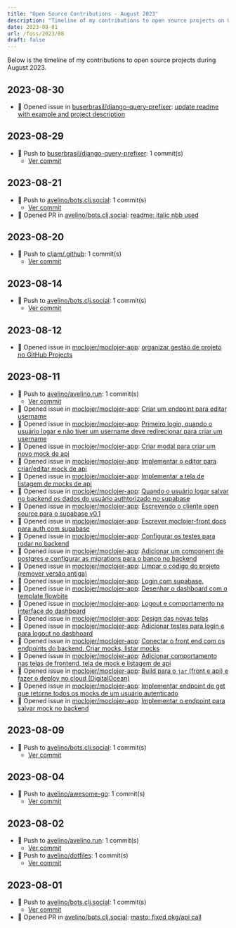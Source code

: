 ```yaml
---
title: "Open Source Contributions - August 2023"
description: "Timeline of my contributions to open source projects on GitHub during August 2023."
date: 2023-08-01
url: /foss/2023/08
draft: false
---
```


Below is the timeline of my contributions to open source projects during August 2023.

## 2023-08-30

- 🐛 Opened issue in [buserbrasil/django-query-prefixer](https://github.com/buserbrasil/django-query-prefixer): [update readme with example and project description](https://github.com/buserbrasil/django-query-prefixer/issues/2)

## 2023-08-29

- 🔨 Push to [buserbrasil/django-query-prefixer](https://github.com/buserbrasil/django-query-prefixer): 1 commit(s)
  - [Ver commit](https://github.com/avelino?tab=overview&from=2023-08-01&to=2023-08-31)

## 2023-08-21

- 🔨 Push to [avelino/bots.clj.social](https://github.com/avelino/bots.clj.social): 1 commit(s)
  - [Ver commit](https://github.com/avelino?tab=overview&from=2023-08-01&to=2023-08-31)
- 🔀 Opened PR in [avelino/bots.clj.social](https://github.com/avelino/bots.clj.social): [readme: italic nbb used](https://github.com/avelino/bots.clj.social/pull/73)

## 2023-08-20

- 🔨 Push to [cljam/.github](https://github.com/cljam/.github): 1 commit(s)
  - [Ver commit](https://github.com/avelino?tab=overview&from=2023-08-01&to=2023-08-31)

## 2023-08-14

- 🔨 Push to [avelino/bots.clj.social](https://github.com/avelino/bots.clj.social): 1 commit(s)
  - [Ver commit](https://github.com/avelino?tab=overview&from=2023-08-01&to=2023-08-31)

## 2023-08-12

- 🐛 Opened issue in [moclojer/moclojer-app](https://github.com/moclojer/moclojer-app): [organizar gestão de projeto no GitHub Projects](https://github.com/moclojer/moclojer-app/issues/72)

## 2023-08-11

- 🔨 Push to [avelino/avelino.run](https://github.com/avelino/avelino.run): 1 commit(s)
  - [Ver commit](https://github.com/avelino?tab=overview&from=2023-08-01&to=2023-08-31)
- 🐛 Opened issue in [moclojer/moclojer-app](https://github.com/moclojer/moclojer-app): [Criar um endpoint para editar username](https://github.com/moclojer/moclojer-app/issues/71)
- 🐛 Opened issue in [moclojer/moclojer-app](https://github.com/moclojer/moclojer-app): [Primeiro login, quando o usuário logar e não tiver um username deve redirecionar para criar um username](https://github.com/moclojer/moclojer-app/issues/70)
- 🐛 Opened issue in [moclojer/moclojer-app](https://github.com/moclojer/moclojer-app): [Criar modal para criar um novo mock de api](https://github.com/moclojer/moclojer-app/issues/69)
- 🐛 Opened issue in [moclojer/moclojer-app](https://github.com/moclojer/moclojer-app): [Implementar o editor para criar/editar mock de api](https://github.com/moclojer/moclojer-app/issues/68)
- 🐛 Opened issue in [moclojer/moclojer-app](https://github.com/moclojer/moclojer-app): [Implementar a tela de listagem de mocks de api](https://github.com/moclojer/moclojer-app/issues/67)
- 🐛 Opened issue in [moclojer/moclojer-app](https://github.com/moclojer/moclojer-app): [Quando o usuário logar salvar no backend os dados do usuário authtorizado no supabase](https://github.com/moclojer/moclojer-app/issues/66)
- 🐛 Opened issue in [moclojer/moclojer-app](https://github.com/moclojer/moclojer-app): [Escrevendo o cliente open source para o supabase v0.1](https://github.com/moclojer/moclojer-app/issues/65)
- 🐛 Opened issue in [moclojer/moclojer-app](https://github.com/moclojer/moclojer-app): [Escrever moclojer-front docs para auth com supabase](https://github.com/moclojer/moclojer-app/issues/64)
- 🐛 Opened issue in [moclojer/moclojer-app](https://github.com/moclojer/moclojer-app): [Configurar os testes para rodar no backend](https://github.com/moclojer/moclojer-app/issues/63)
- 🐛 Opened issue in [moclojer/moclojer-app](https://github.com/moclojer/moclojer-app): [Adicionar um component de postgres e configurar as migrations para o banco no backend](https://github.com/moclojer/moclojer-app/issues/62)
- 🐛 Opened issue in [moclojer/moclojer-app](https://github.com/moclojer/moclojer-app): [Limpar o código do projeto (remover versão antiga)](https://github.com/moclojer/moclojer-app/issues/61)
- 🐛 Opened issue in [moclojer/moclojer-app](https://github.com/moclojer/moclojer-app): [Login com supabase.](https://github.com/moclojer/moclojer-app/issues/60)
- 🐛 Opened issue in [moclojer/moclojer-app](https://github.com/moclojer/moclojer-app): [Desenhar o dashboard com o template flowbite](https://github.com/moclojer/moclojer-app/issues/59)
- 🐛 Opened issue in [moclojer/moclojer-app](https://github.com/moclojer/moclojer-app): [Logout e comportamento na interface do dashboard](https://github.com/moclojer/moclojer-app/issues/58)
- 🐛 Opened issue in [moclojer/moclojer-app](https://github.com/moclojer/moclojer-app): [Design das novas telas](https://github.com/moclojer/moclojer-app/issues/57)
- 🐛 Opened issue in [moclojer/moclojer-app](https://github.com/moclojer/moclojer-app): [Adicionar testes para login e para logout no dasbhoard](https://github.com/moclojer/moclojer-app/issues/56)
- 🐛 Opened issue in [moclojer/moclojer-app](https://github.com/moclojer/moclojer-app): [Conectar o front end com os endpoints do backend. Criar mocks, listar  mocks](https://github.com/moclojer/moclojer-app/issues/55)
- 🐛 Opened issue in [moclojer/moclojer-app](https://github.com/moclojer/moclojer-app): [Adicionar comportamento nas telas de frontend, tela de mock e listagem de api](https://github.com/moclojer/moclojer-app/issues/54)
- 🐛 Opened issue in [moclojer/moclojer-app](https://github.com/moclojer/moclojer-app): [Build para o `jar` (front e api) e fazer o deploy no cloud (DigitalOcean)](https://github.com/moclojer/moclojer-app/issues/53)
- 🐛 Opened issue in [moclojer/moclojer-app](https://github.com/moclojer/moclojer-app): [Implementar endpoint de get que retorne todos os mocks de um usuário autenticado](https://github.com/moclojer/moclojer-app/issues/52)
- 🐛 Opened issue in [moclojer/moclojer-app](https://github.com/moclojer/moclojer-app): [Implementar o endpoint para salvar mock no backend](https://github.com/moclojer/moclojer-app/issues/51)

## 2023-08-09

- 🔨 Push to [avelino/bots.clj.social](https://github.com/avelino/bots.clj.social): 1 commit(s)
  - [Ver commit](https://github.com/avelino?tab=overview&from=2023-08-01&to=2023-08-31)

## 2023-08-04

- 🔨 Push to [avelino/awesome-go](https://github.com/avelino/awesome-go): 1 commit(s)
  - [Ver commit](https://github.com/avelino?tab=overview&from=2023-08-01&to=2023-08-31)

## 2023-08-02

- 🔨 Push to [avelino/avelino.run](https://github.com/avelino/avelino.run): 1 commit(s)
  - [Ver commit](https://github.com/avelino?tab=overview&from=2023-08-01&to=2023-08-31)
- 🔨 Push to [avelino/dotfiles](https://github.com/avelino/dotfiles): 1 commit(s)
  - [Ver commit](https://github.com/avelino?tab=overview&from=2023-08-01&to=2023-08-31)

## 2023-08-01

- 🔨 Push to [avelino/bots.clj.social](https://github.com/avelino/bots.clj.social): 1 commit(s)
  - [Ver commit](https://github.com/avelino?tab=overview&from=2023-08-01&to=2023-08-31)
- 🔀 Opened PR in [avelino/bots.clj.social](https://github.com/avelino/bots.clj.social): [masto: fixed pkg/api call](https://github.com/avelino/bots.clj.social/pull/68)

